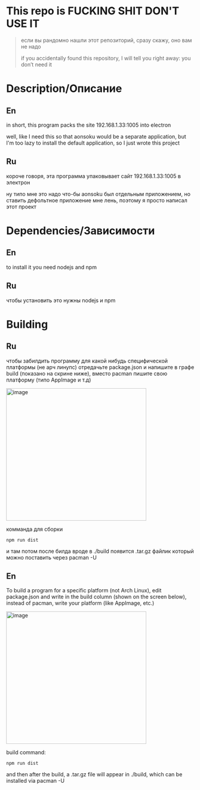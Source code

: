 
# This repo is FUCKING SHIT DON'T USE IT

> если вы рандомно нашли этот репозиторий, сразу скажу, оно вам не надо
>
> if you accidentally found this repository, I will tell you right away: you don’t need it

# Description/Описание

## En
in short, this program packs the site 192.168.1.33:1005 into electron

well, like I need this so that aonsoku would be a separate application, but I'm too lazy to install the default application, so I just wrote this project

## Ru
короче говоря, эта программа упаковывает сайт 192.168.1.33:1005 в электрон

ну типо мне это надо что-бы aonsoku был отдельным приложением, но ставить дефольтное приложение мне лень, поэтому я просто написал этот проект

# Dependencies/Зависимости

## En
to install it you need nodejs and npm

## Ru
чтобы установить это нужны nodejs и npm

# Building

## Ru

чтобы забилдить программу для какой нибудь специфической платформы (не арч линупс) отредачьте package.json и напишите в графе build (показано на скрине ниже), вместо pacman пишите свою платформу (типо AppImage и т.д)

<img width="375" height="355" alt="image" src="https://github.com/user-attachments/assets/524a5352-90aa-4118-a79d-f4fde5785f75" />

комманда для сборки
```
npm run dist
```
и там потом после билда вроде в ./build появится .tar.gz файлик который можно поставить через pacman -U

## En
To build a program for a specific platform (not Arch Linux), edit package.json and write in the build column (shown on the screen below), instead of pacman, write your platform (like AppImage, etc.)

<img width="375" height="355" alt="image" src="https://github.com/user-attachments/assets/524a5352-90aa-4118-a79d-f4fde5785f75" />

build command:
```
npm run dist
```
and then after the build, a .tar.gz file will appear in ./build, which can be installed via pacman -U
